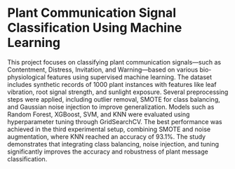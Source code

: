 # Plant Communication Signal Classification Using Machine Learning

This project focuses on classifying plant communication signals—such as Contentment, Distress, Invitation, and Warning—based on various bio-physiological features using supervised machine learning. The dataset includes synthetic records of 1000 plant instances with features like leaf vibration, root signal strength, and sunlight exposure. Several preprocessing steps were applied, including outlier removal, SMOTE for class balancing, and Gaussian noise injection to improve generalization. Models such as Random Forest, XGBoost, SVM, and KNN were evaluated using hyperparameter tuning through GridSearchCV. The best performance was achieved in the third experimental setup, combining SMOTE and noise augmentation, where KNN reached an accuracy of 93.1%. The study demonstrates that integrating class balancing, noise injection, and tuning significantly improves the accuracy and robustness of plant message classification.
